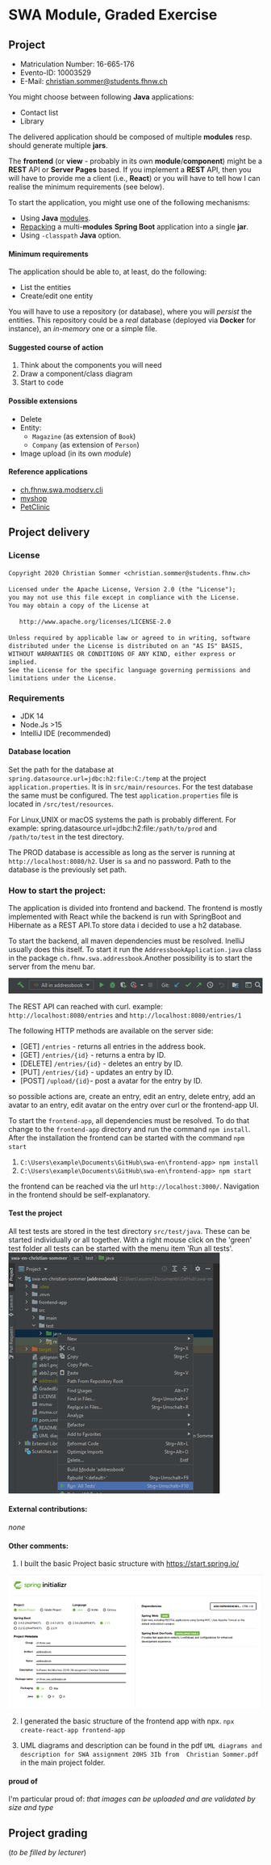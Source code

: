 # SWA Module, Graded Exercise

## Project

* Matriculation Number: 16-665-176
* Evento-ID:	10003529
* E-Mail: christian.sommer@students.fhnw.ch

You might choose between following **Java** applications:
* Contact list
* Library

The delivered application should be composed of multiple **modules** resp. should generate multiple **jars**.

The **frontend** (or **view** - probably in its own **module**/**component**) might be a **REST** API or **Server Pages** based. If you implement a **REST** API, then you will have to provide me a client (i.e., **React**) or you will have to tell how I can realise the minimum requirements (see below).

To start the application, you might use one of the following mechanisms:
* Using **Java** [modules](https://github.com/ribeaud/ch.fhnw.swa.modserv.cli/blob/master/Commands.txt).
* [Repacking](https://ribeaud.github.io/SWA/lectures/5/#10) a multi-**modules** **Spring Boot** application into a single **jar**.
* Using `-classpath` **Java** option.

#### Minimum requirements

The application should be able to, at least, do the following:
* List the entities
* Create/edit one entity

You will have to use a repository (or database), where you will _persist_ the entities. This repository could be a _real_ database (deployed via **Docker** for instance), an _in-memory_ one or a simple file.

#### Suggested course of action

1. Think about the components you will need
1. Draw a component/class diagram
1. Start to code

#### Possible extensions

* Delete
* Entity:
  * `Magazine` (as extension of `Book`)
  * `Company` (as extension of `Person`)
* Image upload (in its own *module*)

#### Reference applications

* [ch.fhnw.swa.modserv.cli](https://github.com/ribeaud/ch.fhnw.swa.modserv.cli)
* [myshop](https://github.com/ribeaud/blog-code-samples/tree/master/myshop)
* [PetClinic](https://github.com/spring-projects/spring-petclinic)

## Project delivery

### License
    Copyright 2020 Christian Sommer <christian.sommer@students.fhnw.ch>

    Licensed under the Apache License, Version 2.0 (the "License");
    you may not use this file except in compliance with the License.
    You may obtain a copy of the License at

       http://www.apache.org/licenses/LICENSE-2.0

    Unless required by applicable law or agreed to in writing, software
    distributed under the License is distributed on an "AS IS" BASIS,
    WITHOUT WARRANTIES OR CONDITIONS OF ANY KIND, either express or implied.
    See the License for the specific language governing permissions and
    limitations under the License.

### Requirements
* JDK 14
* Node.Js >15
* IntelliJ IDE (recommended)

#### Database location
Set the path for the database at `spring.datasource.url=jdbc:h2:file:C:/temp` at the project `application.properties`.
It is in `src/main/resources`. For the test database the same must be configured. The test `application.properties` file
is located in `/src/test/resources`.

For Linux,UNIX or macOS systems  the path is probably different. For example:
spring.datasource.url=jdbc:h2:file:`/path/to/prod` and `/path/to/test` in the test directory.

The PROD database is accessible as long as the server is running at `http://localhost:8080/h2`.
User is `sa` and no password. Path to the database is the previously set path.

### How to start the project:
The application is divided into frontend and backend. The frontend is mostly implemented with React while the backend is 
run with SpringBoot and Hibernate as a REST API.To store data i decided to use a h2 database.

To start the backend, all maven dependencies must be resolved. InelliJ usually does this itself. To start it run the
`AddressbookApplication.java` class in the package `ch.fhnw.swa.addressbook`.Another possibility is to start the server from 
the menu bar.

![abb1.png](abb1.png)

The REST API can reached with curl.
example:
`http://localhost:8080/entries` and `http://localhost:8080/entries/1`

The following HTTP methods are available on the server side:

* [GET]  `/entries` - returns all entries in the address book.
* [GET]  `/entries/{id}` - returns a entra by ID.
* [DELETE] `/entries/{id}` - deletes an entry by ID.
* [PUT] `/entries/{id}` - updates an entry by ID.
* [POST] `/upload/{id}`- post a avatar for the entry by ID.

so possible actions are, create an entry, edit an entry, delete entry, add an avatar to an entry, edit avatar on the entry
over curl or the frontend-app UI. 

To start the `frontend-app`, all dependencies must be resolved. To do that change to the `frontend-app` directory and run
the command `npm install`. After the installation the frontend can be started with the command `npm start` 

1) `C:\Users\example\Documents\GitHub\swa-en\frontend-app> npm install`
2) `C:\Users\example\Documents\GitHub\swa-en\frontend-app> npm start`


the frontend can be reached via the url `http://localhost:3000/`. Navigation in the frontend should be self-explanatory.



#### Test the project
All test tests are stored in the test directory `src/test/java`. These can be started individually or all together.
With a right mouse click on the 'green' test folder all tests can be started with the menu item 'Run all tests'.
![abb3.png](abb3.png)

#### External contributions: 
<i>none</i>

#### Other comments:
1) I built the basic Project basic structure  with https://start.spring.io/

![abb2](abb2.png)

2) I generated the basic structure of the frontend app with npx. `npx create-react-app frontend-app`

3) UML diagrams and description can be found in the pdf `UML diagrams and description for SWA assignment 20HS 3Ib from 
   Christian Sommer.pdf` in the main project folder.

#### proud of
I'm particular proud of: <i>that images can be uploaded and are validated by size and type</i>

## Project grading

(_to be filled by lecturer_)
